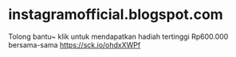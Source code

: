 # instagramofficial.blogspot.com
Tolong bantu~ klik untuk mendapatkan hadiah tertinggi Rp600.000 bersama-sama https://sck.io/ohdxXWPf
